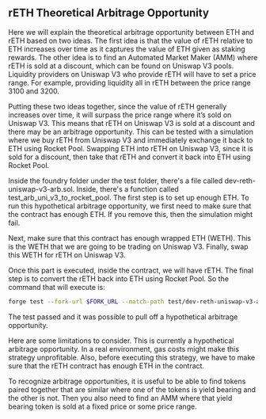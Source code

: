 ## rETH Theoretical Arbitrage Opportunity 

Here we will explain the theoretical arbitrage opportunity between ETH and rETH based on two ideas. The first idea is that the value of rETH relative to ETH increases over time as it captures the value of ETH given as staking rewards. The other idea is to find an Automated Market Maker (AMM) where rETH is sold at a discount, which can be found on Uniswap V3 pools. Liquidity providers on Uniswap V3 who provide rETH will have to set a price range. For example, providing liquidity all in rETH between the price range 3100 and 3200.

Putting these two ideas together, since the value of rETH generally increases over time, it will surpass the price range where it’s sold on Uniswap V3. This means that rETH on Uniswap V3 is sold at a discount and there may be an arbitrage opportunity. This can be tested with a simulation where we buy rETH from Uniswap V3 and immediately exchange it back to ETH using Rocket Pool. Swapping ETH into rETH on Uniswap V3, since it is sold for a discount, then take that rETH and convert it back into ETH using Rocket Pool.

Inside the foundry folder under the test folder, there's a file called dev-reth-uniswap-v3-arb.sol. Inside, there's a function called test_arb_uni_v3_to_rocket_pool. The first step is to set up enough ETH. To run this hypothetical arbitrage opportunity, we first need to make sure that the contract has enough ETH. If you remove this, then the simulation might fail.

Next, make sure that this contract has enough wrapped ETH (WETH). This is the WETH that we are going to be trading on Uniswap V3. Finally, swap this WETH for rETH on Uniswap V3.

Once this part is executed, inside the contract, we will have rETH. The final step is to convert the rETH back into ETH using Rocket Pool. So the command that will execute is:

```bash
forge test --fork-url $FORK_URL --match-path test/dev-reth-uniswap-v3-arb.sol -vvv
```

The test passed and it was possible to pull off a hypothetical arbitrage opportunity.

Here are some limitations to consider. This is currently a hypothetical arbitrage opportunity. In a real environment, gas costs might make this strategy unprofitable. Also, before executing this strategy, we have to make sure that the rETH contract has enough ETH in the contract.

To recognize arbitrage opportunities, it is useful to be able to find tokens paired together that are similar where one of the tokens is yield bearing and the other is not. Then you also need to find an AMM where that yield bearing token is sold at a fixed price or some price range.
